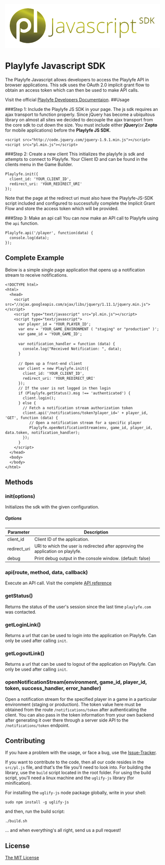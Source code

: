 ![Playlyfe Javascript SDK](./images/pl-js-sdk.png "Playlyfe Javascript SDK")

Playlyfe Javascript SDK
==================
The Playlyfe Javascript allows developers to access the Playlyfe API in browser applications. This sdk uses the OAuth 2.0 implicit grant flow to obtain an access token which can then be used to make API calls.

Visit the official [Playlyfe Developers Documentaion](http://dev.playlyfe.com/).
##Usage

###Step 1: Include the Playlyfe JS SDK in your page.
The js sdk requires an ajax transport to function properly. Since jQuery has become a ubiquitous library on almost all sites we decided to decouple the ajax transport from the core sdk to cut down the size. You must include either **jQuery**(or **Zepto** for mobile applications) before the **Playlyfe JS SDK**.

    <script src="http://code.jquery.com/jquery-1.9.1.min.js"></script>
    <script src="pl.min.js"></script>

###Step 2: Create a new client
This initializes the playlyfe js sdk and attempts to connect to Playlyfe. Your Client ID and can be found in the clients menu in the Game Builder.

    Playlyfe.init({
      client_id: 'YOUR_CLIENT_ID',
      redirect_uri: 'YOUR_REDIRECT_URI'
    });

Note that the page at the redirect uri must also have the Playlyfe-JS-SDK script included and configured to successfully complete the Implicit Grant Flow and store the access token which will be provided.

###Step 3: Make an api call
You can now make an API call to Playlyfe using the ```api``` function.

    Playlyfe.api('/player', function(data) {
      console.log(data);
    });


## Complete Example
Below is a simple single page application that opens up a notification stream to receive notifications.

    <!DOCTYPE html>
    <html>
      <head>
        <script src="//ajax.googleapis.com/ajax/libs/jquery/1.11.1/jquery.min.js"></script>
        <script type="text/javascript" src="pl.min.js"></script>
        <script type="text/javascript">
          var player_id = 'YOUR_PLAYER_ID';
          var env = 'YOUR_GAME_ENVIRONMENT ( "staging" or "production" )';
          var game_id = 'YOUR_GAME_ID';

          var notification_handler = function (data) {
            console.log("Received Notification: ", data);
          }

          // Open up a front-end client
          var client = new Playlyfe.init({
            client_id: 'YOUR_CLIENT_ID',
            redirect_uri: 'YOUR_REDIRECT_URI'
          });
          // If the user is not logged in then login
          if (Playlyfe.getStatus().msg !== 'authenticated') {
            client.login();
          } else {
            // Fetch a notification stream authorization token
            client.api('/notifications/token?player_id=' + player_id, 'GET', function (data) {
               // Open a notification stream for a specific player
               Playlyfe.openNotificationStream(env, game_id, player_id, data.token, notification_handler);
            });
          }
        </script>
      </head>
      <body>
      </body>
    </html>

## Methods

### init(options)
Initializes the sdk with the given configuration.
##### Options
<table>
  <thead>
    <tr><th>Parameter</th><th>Description</th></tr>
  </thead>
  <tbody>
    <tr><td>client_id</td><td>Client ID of the application.</td></tr>
    <tr><td>redirect_uri</td><td>URI to which the user is redirected after approving the application on playlyfe.</td></tr>
    <tr><td>debug</td><td>Print debug output in the console window. (default: false)</td></tr>
  </tbody>
</table>


### api(route, method, data, callback)
Execute an API call. Visit the complete [API reference](http://dev.playlyfe.com/docs/api)

### getStatus()
Returns the status of the user's session since the last time ```playlyfe.com``` was contacted.

### getLoginLink()
Returns a url that can be used to login into the application on Playlyfe. Can only be used after calling ```init```.

### getLogoutLink()
Returns a url that can be used to logout of the application on Playlyfe. Can only be used after calling ```init```.

### openNotificationStream(environment, game_id, player_id, token, success_handler, error_handler)
Open a notification stream for the specified player in a game in a particular environment (staging or production). The token value here must be obtained from the route `/notifications/token` after authenticating the client. You can also pass in the token information from your own backend after generating it over there through a server side API to the `/notifications/token` endpoint.


## Contributing
If you have a problem with the usage, or face a bug, use the [Issue-Tracker](https://github.com/playlyfe/playlyfe-js-sdk/issues "A list of the bugz").

If you want to contribute to the code, then all our code resides in the `src/pl.js` file, and that's the file you'll need to look into. For building the library, use the `build` script located in the root folder. For using the build script, you'll need a linux machine and the `uglify-js` library (for minification).

For installing the `uglify-js` node package globally, write in your shell:
```shell
sudo npm install -g uglify-js
```
and then, run the build script:
```shell
./build.sh
```
... and when everything's all right, send us a pull request!

## License
[The MIT License](http://opensource.org/licenses/MIT)
